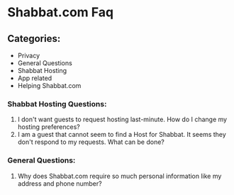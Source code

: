 
# Shabbat.com Faq

## Categories:

- Privacy
- General Questions
- Shabbat Hosting
- App related
- Helping Shabbat.com






### Shabbat Hosting Questions:

1. I don't want guests to request hosting last-minute. How do I change my hosting preferences?
2. I am a guest that cannot seem to find a Host for Shabbat.
It seems they don't respond to my requests. What can be done?

### General Questions:

1. Why does Shabbat.com require so much personal information like my address and phone number?